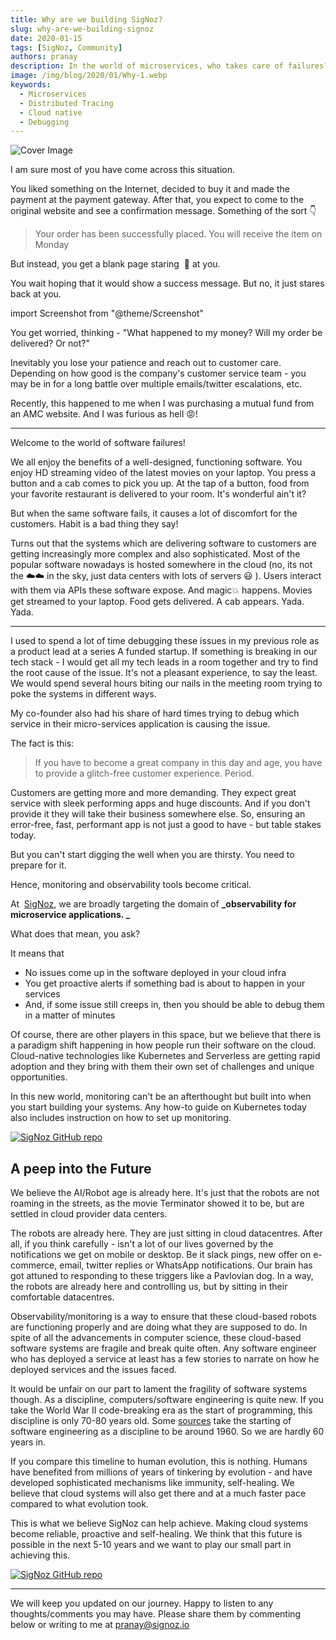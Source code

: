 ```yaml
---
title: Why are we building SigNoz?
slug: why-are-we-building-signoz
date: 2020-01-15
tags: [SigNoz, Community]
authors: pranay
description: In the world of microservices, who takes care of failures? How do you solve availability and performance issues quickly in your production environment. For a modern-day distributed system, observability needs to be built within the system. And, SigNoz attempts to bring you the best open-source observability stack for your distributed system.
image: /img/blog/2020/01/Why-1.webp
keywords:
  - Microservices
  - Distributed Tracing
  - Cloud native
  - Debugging
---
```


![Cover Image](/img/blog/2020/01/Why-1.webp)

<!--truncate-->

I am sure most of you have come across this situation.

You liked something on the Internet, decided to buy it and made the payment at the payment gateway. After that, you expect to come to the original website and see a confirmation message. Something of the sort 👇

> Your order has been successfully placed. You will receive the item on Monday

But instead, you get a blank page staring  👀 at you.

You wait hoping that it would show a success message. But no, it just stares back at you.

import Screenshot from "@theme/Screenshot"

<Screenshot
    alt="Blank page returned after making payment"
    height={500}
    src="/img/blog/2020/01/BlankPage.webp"
    title="Blank page returned after making payment"
    width={700}
/>

You get worried, thinking - "What happened to my money? Will my order be delivered? Or not?"

Inevitably you lose your patience and reach out to customer care. Depending on how good is the company's customer service team - you may be in for a long battle over multiple emails/twitter escalations, etc.

Recently, this happened to me when I was purchasing a mutual fund from an AMC website. And I was furious as hell 😡!

---

Welcome to the world of software failures!

We all enjoy the benefits of a well-designed, functioning software. You enjoy HD streaming video of the latest movies on your laptop. You press a button and a cab comes to pick you up. At the tap of a button, food from your favorite restaurant is delivered to your room. It's wonderful ain't it?

But when the same software fails, it causes a lot of discomfort for the customers. Habit is a bad thing they say!

Turns out that the systems which are delivering software to customers are getting increasingly more complex and also sophisticated. Most of the popular software nowadays is hosted somewhere in the cloud (no, its not the ☁️☁️ in the sky, just data centers with lots of servers 😃 ). Users interact with them via APIs these software expose. And magic💥 happens. Movies get streamed to your laptop. Food gets delivered. A cab appears. Yada. Yada.

---

I used to spend a lot of time debugging these issues in my previous role as a product lead at a series A funded startup. If something is breaking in our tech stack - I would get all my tech leads in a room together and try to find the root cause of the issue. It's not a pleasant experience, to say the least. We would spend several hours biting our nails in the meeting room trying to poke the systems in different ways.

My co-founder also had his share of hard times trying to debug which service in their micro-services application is causing the issue.

The fact is this:

> If you have to become a great company in this day and age, you have to provide a glitch-free customer experience. Period.

Customers are getting more and more demanding. They expect great service with sleek performing apps and huge discounts. And if you don't provide it they will take their business somewhere else. So, ensuring an error-free, fast, performant app is not just a good to have - but table stakes today.

But you can't start digging the well when you are thirsty. You need to prepare for it.

Hence, monitoring and observability tools become critical.

At  [SigNoz](https://signoz.io/?utm_source=blog&utm_medium=article), we are broadly targeting the domain of **_observability for microservice applications. _**

What does that mean, you ask?

It means that

- No issues come up in the software deployed in your cloud infra
- You get proactive alerts if something bad is about to happen in your services
- And, if some issue still creeps in, then you should be able to debug them in a matter of minutes

Of course, there are other players in this space, but we believe that there is a paradigm shift happening in how people run their software on the cloud. Cloud-native technologies like Kubernetes and Serverless are getting rapid adoption and they bring with them their own set of challenges and unique opportunities.

<Screenshot
    alt="KubeCon conference attendance"
    height={500}
    src="/img/blog/2020/01/KubeConCNCAttendance2019.webp"
    title="KubeCon (leading k8s conference) attendance went from 500 to 23000 in 5 yrs"
    width={700}
/>

In this new world, monitoring can't be an afterthought but built into when you start building your systems. Any how-to guide on Kubernetes today also includes instruction on how to set up monitoring.

[![SigNoz GitHub repo](/img/blog/common/signoz_github.webp)](https://github.com/SigNoz/signoz)

## A peep into the Future

We believe the AI/Robot age is already here. It's just that the robots are not roaming in the streets, as the movie Terminator showed it to be, but are settled in cloud provider data centers.

<Screenshot
    alt="Robots"
    height={500}
    src="/img/blog/2020/01/BlogTerminator.webp"
    width={700}
/>

The robots are already here. They are just sitting in cloud datacentres.
After all, if you think carefully - isn't a lot of our lives governed by the notifications we get on mobile or desktop. Be it slack pings, new offer on e-commerce, email, twitter replies or WhatsApp notifications. Our brain has got attuned to responding to these triggers like a Pavlovian dog. In a way, the robots are already here and controlling us, but by sitting in their comfortable datacentres.

Observability/monitoring is a way to ensure that these cloud-based robots are functioning properly and are doing what they are supposed to do. In spite of all the advancements in computer science, these cloud-based software systems are fragile and break quite often. Any software engineer who has deployed a service at least has a few stories to narrate on how he deployed services and the issues faced.

It would be unfair on our part to lament the fragility of software systems though. As a discipline, computers/software engineering is quite new. If you take the World War II code-breaking era as the start of programming, this discipline is only 70-80 years old. Some <a href = "https://people.inf.ethz.ch/wirth/Miscellaneous/IEEE-Annals.pdf" rel="noopener noreferrer nofollow" target="_blank" >sources</a> take the starting of software engineering as a discipline to be around 1960. So we are hardly 60 years in.

If you compare this timeline to human evolution, this is nothing. Humans have benefited from millions of years of tinkering by evolution - and have developed sophisticated mechanisms like immunity, self-healing. We believe that cloud systems will also get there and at a much faster pace compared to what evolution took.

This is what we believe SigNoz can help achieve. Making cloud systems become reliable, proactive and self-healing. We think that this future is possible in the next 5-10 years and we want to play our small part in achieving this.

[![SigNoz GitHub repo](/img/blog/common/signoz_github.webp)](https://github.com/SigNoz/signoz)

---

We will keep you updated on our journey. Happy to listen to any thoughts/comments you may have. Please share them by commenting below or writing to me at pranay@signoz.io

